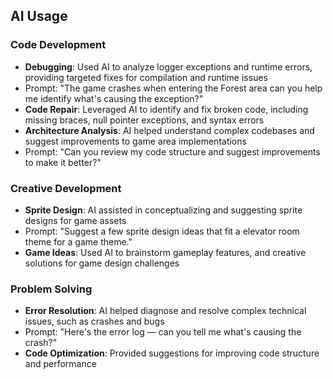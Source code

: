 ## AI Usage


### Code Development
- **Debugging**: Used AI to analyze logger exceptions and runtime errors, providing targeted fixes for compilation and runtime issues
- Prompt: "The game crashes when entering the Forest area can you help me identify what's causing the exception?"
- **Code Repair**: Leveraged AI to identify and fix broken code, including missing braces, null pointer exceptions, and syntax errors
- **Architecture Analysis**: AI helped understand complex codebases and suggest improvements to game area implementations
- Prompt: "Can you review my code structure and suggest improvements to make it better?"

### Creative Development
- **Sprite Design**: AI assisted in conceptualizing and suggesting sprite designs for game assets
- Prompt: "Suggest a few sprite design ideas that fit a elevator room theme for a game theme."
- **Game Ideas**: Used AI to brainstorm gameplay features, and creative solutions for game design challenges

### Problem Solving
- **Error Resolution**: AI helped diagnose and resolve complex technical issues, such as crashes and bugs
- Prompt: "Here's the error log — can you tell me what's causing the crash?"
- **Code Optimization**: Provided suggestions for improving code structure and performance
